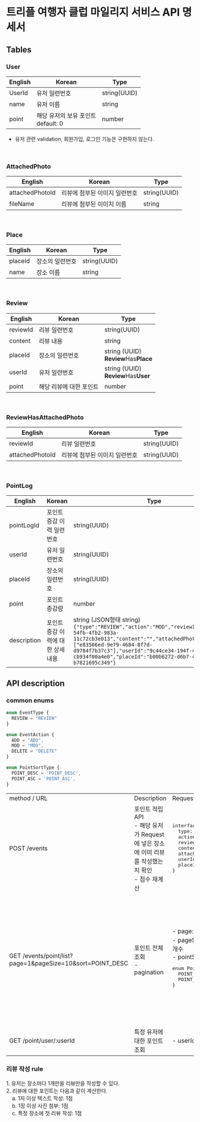 
# 트리플 여행자 클럽 마일리지 서비스 API 명세서

## Tables

### User
| English | Korean | Type | 
| ----------- | ----------- |   ----------- |  
| UserId | 유저 일련번호 | string(UUID) |
| name | 유저 이름 | string |
| point |  해당 유저의 보유 포인트<br>default: 0 | number |
- 유저 관련 validation, 회원가입, 로그인 기능은 구현하지 않는다.

<br>

### AttachedPhoto
| English | Korean | Type | 
| ----------- | ----------- |   ----------- |  
| attachedPhotoId | 리뷰에 첨부된 이미지 일련번호 | string(UUID) |
| fileName | 리뷰에 첨부된 이미지 이름 | string |

<br>

### Place
| English | Korean | Type | 
| ----------- | ----------- |   ----------- |  
| placeId | 장소의 일련번호 | string(UUID) |
| name | 장소 이름 | string |

<br>

### Review
| English | Korean | Type | 
| ----------- | ----------- |   ----------- |  
| reviewId | 리뷰 일련번호 | string(UUID) |
| content | 리뷰 내용 | string |
| placeId | 장소의 일련번호 | string (UUID) <br> **Review**Has**Place** |
| userId | 유저 일련번호 | string (UUID) <br> **Review**Has**User** |
| point | 해당 리뷰에 대한 포인트 | number |

<br>

### ReviewHasAttachedPhoto
| English | Korean | Type | 
| ----------- | ----------- |   ----------- |  
| reviewId | 리뷰 일련번호 | string(UUID) |
| attachedPhotoId | 리뷰에 첨부된 이미지 일련번호 | string(UUID) |

<br>

### PointLog
| English | Korean | Type | 
| ----------- | ----------- |   ----------- |  
| pointLogId | 포인트 증감 이력 일련번호 | string(UUID) |
| userId | 유저 일련번호 | string(UUID) |
| placeId | 장소의 일련번호 | string(UUID) |
| point | 포인트 증감량 | number |
| description | 포인트 증감 이력에 대한 상세 내용 | string (JSON형태 string)<br> ```{"type":"REVIEW","action":"MOD","reviewId":"3dff984e-54fb-4fb2-983a-11c72cb3e013","content":"","attachedPhotoIds":["e83506ed-9e79-4684-8f7d-d9784f7b37c3"],"userId":"9c44ce34-194f-42aa-a96a-cb934f00a4e0","placeId":"b00b6272-d6b7-43c0-9367-b7821695c349"}``` |


## API description
### common enums
```typescript
enum EventType {
  REVIEW = "REVIEW"
}

enum EventAction {
  ADD = "ADD",
  MOD = "MOD",
  DELETE = "DELETE"
}

enum PointSortType {
  POINT_DESC = 'POINT_DESC',
  POINT_ASC = 'POINT_ASC',
}
```


<table>
<tr>
<td>method / URL</td><td>Description</td><td>Request</td><td>Response</td>
</tr>
<tr>
<td>POST /events</td>
<td>
포인트 적립 API <br> - 해당 유저가 Request에 넣은 장소에 이미 리뷰를 작성했는지 확인<br>- 점수 재계산
</td>
<td>
<pre>
interface ICreateEventInput {
  type: EventType,
  action: EventAction,
  reviewId: string,
  content: string,
  attachedPhotoIds: string[],
  userId: string,
  placeId: string
}
</pre>
</td>
<td>
<pre>
{
    "point": 2
}
</pre>
</td>
</tr>

<tr>
<td>GET /events/point/list?page=1&amp;pageSize=10&amp;sort=POINT_DESC</td>
<td>
포인트 전체 조회<br>- pagination
</td>
<td>
- page: 몇 번째 페이지<br>
- pageSize: 한 페이지당 데이터 개수<br>
- pointSortType: 
<pre>
enum PointSortType {
  POINT_DESC = 'POINT_DESC',
  POINT_ASC = 'POINT_ASC',
}
</pre>
</td>
<td>
<pre>
{
    "users": [
        {
            "userId": "1aefff8d-bc5f-4a17-a68f-4ca125532a0b",
            "name": "박트리플",
            "point": 0,
            "createdAt": "2022-06-28T02:04:25.000Z",
            "updatedAt": "2022-06-28T02:04:25.000Z"
        },
        {
            "userId": "9d992692-a184-4544-bdcd-c8005ff5044a",
            "name": "김트리플",
            "point": 0,
            "createdAt": "2022-06-28T02:04:25.000Z",
            "updatedAt": "2022-06-28T02:16:45.000Z"
        }
    ],
    "page": 1,
    "pageSize": 5,
    "totalSize": 2
}
</pre>
</td>
</tr>

<tr>
<td>GET /point/user/:userId</td>
<td>
특정 유저에 대한 포인트 조회
</td>
<td>
- userId: string(UUID)
</td>
<td>
<pre>
{
    "point": 2
}
</pre>
</td>
</tr>

</table>


<h3>리뷰 작성 rule</h3>
1. 유저는 장소마다 1개만을 리뷰만을 작성할 수 있다.<br>
2. 리뷰에 대한 포인트는 다음과 같이 계산한다.<br>
&nbsp; &nbsp; a. 1자 이상 텍스트 작성: 1점<br>
&nbsp; &nbsp; b. 1장 이상 사진 첨부: 1점<br>
&nbsp; &nbsp; c. 특정 장소에 첫 리뷰 작성: 1점<br>
